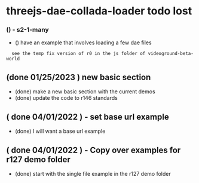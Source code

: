 # threejs-dae-collada-loader todo lost

### () - s2-1-many
* () have an example that involves loading a few dae files
```
  see the temp fix version of r0 in the js folder of videoground-beta-world
```

## (done 01/25/2023 ) new basic section
* (done) make a new basic section with the current demos
* (done) update the code to r146 standards

## ( done 04/01/2022 ) - set base url example
* (done) I will want a base url example

## ( done 04/01/2022 ) - Copy over examples for r127 demo folder
* (done) start with the single file example in the r127 demo folder